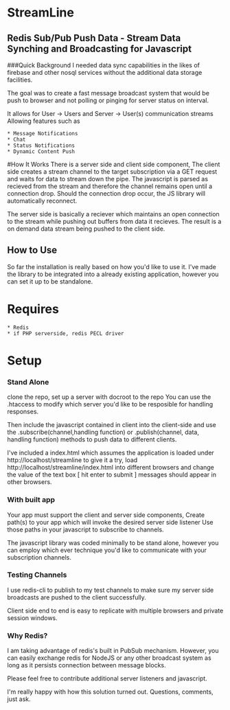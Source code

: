 # StreamLine
## Redis Sub/Pub Push Data - Stream Data Synching and Broadcasting for Javascript 


###Quick Background
I needed data sync capabilities in the likes of firebase and other nosql services without
the additional data storage facilities. 

The goal was to create a fast message broadcast system that would be push to browser and not
polling or pinging for server status on interval. 

It allows for User -> Users and Server -> User(s) communication streams 
Allowing features such as 

	* Message Notifications
	* Chat
	* Status Notifications
	* Dynamic Content Push

#How It Works
There is a server side and client side component, 
The client side creates a stream channel to the target subscription via a GET
request and waits for data to stream down the pipe. The javascript is parsed
as recieved from the stream and therefore the channel remains open until a connection drop. 
Should the connection drop occur, the JS library will automatically reconnect. 

The server side is basically a reciever which maintains an open connection to the stream
while pushing out buffers from data it recieves. The result is a on demand data stream
being pushed to the client side. 

## How to Use
So far the installation is really based on how you'd like to use it. 
I've made the library to be integrated into a already existing application, however
you can set it up to be standalone. 

# Requires 
	* Redis 
	* if PHP serverside, redis PECL driver 


# Setup

### Stand Alone
clone the repo, set up a server with docroot to the repo
You can use the .htaccess to modify which server you'd like to be resposible for handling responses. 

Then include the javascript contained in client into the client-side and 
use the .subscribe(channel,handling function) or .publish(channel, data, handling function) methods
to push data to different clients. 

I've included a index.html which assumes the application is loaded under http://localhost/streamline
to give it a try, load http://localhost/streamline/index.html into different browsers and change
the value of the text box [ hit enter to submit ] messages should appear in other browsers. 


### With built app
Your app must support the client and server side components, 
Create path(s) to your app which will invoke the desired server side listener
Use those paths in your javascript to subscribe to channels. 

The javascript library was coded minimally to be stand alone, however you can employ which
ever technique you'd like to communicate with your subscription channels. 


### Testing Channels
I use redis-cli to publish to my test channels to make sure my server side broadcasts
are pushed to the client successfully. 

Client side end to end is easy to replicate with multiple browsers and private session windows. 


### Why Redis?
I am taking advantage of redis's built in PubSub mechanism. However, you can easily 
exchange redis for NodeJS or any other broadcast system as long as it persists connection
between message blocks. 

Please feel free to contribute additional server listeners and javascript. 

I'm really happy with how this solution turned out. 
Questions, comments, just ask. 

